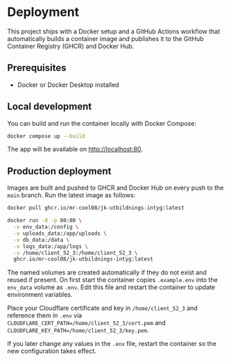 # Deployment

This project ships with a Docker setup and a GitHub Actions workflow that automatically builds a container image and publishes it to the GitHub Container Registry (GHCR) and Docker Hub.

## Prerequisites

- Docker or Docker Desktop installed

## Local development

You can build and run the container locally with Docker Compose:

```bash
docker compose up --build
```

The app will be available on <http://localhost:80>.

## Production deployment

Images are built and pushed to GHCR and Docker Hub on every push to the `main` branch. Run the latest image as follows:

```bash
docker pull ghcr.io/mr-cool08/jk-utbildnings-intyg:latest

docker run -d -p 80:80 \
  -v env_data:/config \
  -v uploads_data:/app/uploads \
  -v db_data:/data \
  -v logs_data:/app/logs \
  -v /home/client_52_3:/home/client_52_3 \
  ghcr.io/mr-cool08/jk-utbildnings-intyg:latest
```

The named volumes are created automatically if they do not exist and reused if present. On first
start the container copies `.example.env` into the `env_data` volume as `.env`.
Edit this file and restart the container to update environment variables.

Place your Cloudflare certificate and key in `/home/client_52_3` and
reference them in `.env` via `CLOUDFLARE_CERT_PATH=/home/client_52_3/cert.pem`
and `CLOUDFLARE_KEY_PATH=/home/client_52_3/key.pem`.

If you later change any values in the `.env` file, restart the container so the new configuration takes effect.

